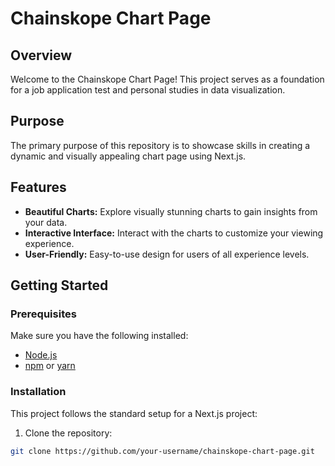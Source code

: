 # Chainskope Chart Page

## Overview

Welcome to the Chainskope Chart Page! This project serves as a foundation for a job application test and personal studies in data visualization.

## Purpose

The primary purpose of this repository is to showcase skills in creating a dynamic and visually appealing chart page using Next.js.

## Features

- **Beautiful Charts:** Explore visually stunning charts to gain insights from your data.
- **Interactive Interface:** Interact with the charts to customize your viewing experience.
- **User-Friendly:** Easy-to-use design for users of all experience levels.

## Getting Started

### Prerequisites

Make sure you have the following installed:

- [Node.js](https://nodejs.org/)
- [npm](https://www.npmjs.com/) or [yarn](https://yarnpkg.com/)

### Installation

This project follows the standard setup for a Next.js project:

1. Clone the repository:

```bash
git clone https://github.com/your-username/chainskope-chart-page.git
